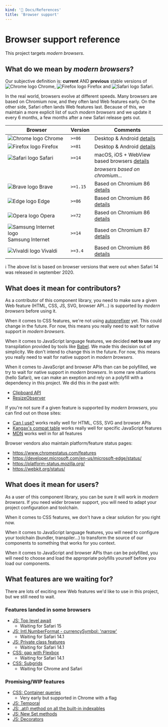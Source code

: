 ```yaml
---
kind: '📌 Docs/References'
title: 'Browser support'
---
```

# Browser support reference

This project targets _modern browsers_.

## What do we mean by _modern browsers_?

Our subjective definition is: **current** AND **previous** stable versions of ![Chrome logo](https://github.com/alrra/browser-logos/raw/main/src/chrome/chrome_16x16.png) Chrome, ![Firefox logo](https://github.com/alrra/browser-logos/raw/main/src/firefox/firefox_16x16.png) Firefox and ![Safari logo](https://github.com/alrra/browser-logos/raw/main/src/safari/safari_16x16.png) Safari.

In the real world, browsers evolve at different speeds.
Many browsers are based on Chromium now, and they often land Web features early.
On the other side, Safari often lands Web features last.
Because of this, we maintain a more explicit list of such _modern browsers_ and we update it every 6 months, a few months after a new Safari release gets out.

| Browser | Version | Comments |
| --- | --- | --- |
| ![Chrome logo](https://github.com/alrra/browser-logos/raw/main/src/chrome/chrome_16x16.png) Chrome | `>=86` | Desktop & Android [details](https://www.chromestatus.com/features/schedule) |
| ![Firefox logo](https://github.com/alrra/browser-logos/raw/main/src/firefox/firefox_16x16.png) Firefox | `>=81` | Desktop & Android [details](https://wiki.mozilla.org/Release_Management/Calendar) |
| ![Safari logo](https://github.com/alrra/browser-logos/raw/main/src/safari/safari_16x16.png) Safari | `>=14` | macOS, iOS + WebView based browsers [details](https://developer.apple.com/documentation/safari-release-notes) |
| | | _browsers based on chromium..._ |
| ![Brave logo](https://github.com/alrra/browser-logos/raw/main/src/brave/brave_16x16.png) Brave | `>=1.15` | Based on Chromium 86 [details](https://github.com/brave/brave-browser/wiki/Brave-Release-Schedule) |
| ![Edge logo](https://github.com/alrra/browser-logos/raw/main/src/edge/edge_16x16.png) Edge | `>=86` | Based on Chromium 86 [details](https://docs.microsoft.com/en-us/deployedge/microsoft-edge-relnote-stable-channel) |
| ![Opera logo](https://github.com/alrra/browser-logos/raw/main/src/opera/opera_16x16.png) Opera | `>=72` | Based on Chromium 86 [details](https://help.opera.com/en/opera-version-history/) |
| ![Samsung Internet logo](https://github.com/alrra/browser-logos/raw/main/src/samsung-internet/samsung-internet_16x16.png) Samsung Internet | `>=14` | Based on Chromium 87 [details](https://en.wikipedia.org/wiki/Samsung_Internet) |
| ![Vivaldi logo](https://github.com/alrra/browser-logos/raw/main/src/vivaldi/vivaldi_16x16.png) Vivaldi | `>=3.4` | Based on Chromium 86 [details](https://vivaldi.com/blog/desktop/releases/) |

ℹ️ The above list is based on browser versions that were out when Safari 14 was released in september 2020.

## What does it mean for contributors?

As a contributor of this component library, you need to make sure a given Web feature (HTML, CSS, JS, SVG, browser API...) is supported by _modern browsers_ before using it.

When it comes to CSS features, we're not using [autoprefixer](https://autoprefixer.github.io/) yet.
This could change in the future.
For now, this means you really need to wait for native support in _modern browsers_.

When it comes to JavaScript language features, we decided **not to use** any transpilation provided by tools like [Babel](https://babeljs.io/).
We made this decision out of simplicity.
We don't intend to change this in the future.
For now, this means you really need to wait for native support in _modern browsers_.

When it comes to JavaScript and browser APIs than can be polyfilled, we try to wait for native support in _modern browsers_.
In some rare situations (hello Safari), we can make an exeption and rely on a polyfill with a dependency in this project.
We did this in the past with:

* [Clipboard API](https://developer.mozilla.org/en-US/docs/Web/API/Clipboard_API)
* [ResizeObserver](https://developer.mozilla.org/en-US/docs/Web/API/ResizeObserver)

If you're not sure if a given feature is supported by _modern browsers_, you can find out on those sites:

* [Can I use?](https://caniuse.com/) works really well for HTML, CSS, SVG and browser APIs
* [Kangax's compat table](https://kangax.github.io/compat-table/es6/) works really well for specific JavaScript features
* [MDN](https://developer.mozilla.org/en-US/) works well in for all features

Browser vendors also maintain platform/feature status pages:

* https://www.chromestatus.com/features
* https://developer.microsoft.com/en-us/microsoft-edge/status/
* https://platform-status.mozilla.org/
* https://webkit.org/status/

## What does it mean for users?

As a user of this component library, you can be sure it will work in _modern browsers_.
If you need wider browser support, you will need to adapt your project configuration and toolchain.

When it comes to CSS features, we don't have a clear solution for you right now.

When it comes to JavaScript language features, you will need to configure your toolchain (bundler, transpiler...) to transform the source of our components to something that works for you context.

When it comes to JavaScript and browser APIs than can be polyfilled, you will need to choose and load the appropriate polyfills yourself before you load our components.

## What features are we waiting for?

There are lots of exciting new Web features we'd like to use in this project, but we still need to wait.

### Features landed in some browsers

* [JS: Top level await](https://developer.mozilla.org/en-US/docs/Web/JavaScript/Reference/Operators/await)
  * Waiting for Safari 15
* [JS: Intl.NumberFormat - currencySymbol: 'narrow'](https://developer.mozilla.org/en-US/docs/Web/JavaScript/Reference/Global_Objects/Intl/NumberFormat)
  * Waiting for Safari 14.1
* [JS: Private class features](https://developer.mozilla.org/en-US/docs/Web/JavaScript/Reference/Classes/Private_class_fields)
  * Waiting for Safari 14.1
* [CSS: gap with Flexbox](https://developer.mozilla.org/en-US/docs/Web/CSS/gap)
  * Waiting for Safari 14.1
* [CSS: Subgrids](https://developer.mozilla.org/en-US/docs/Web/CSS/CSS_Grid_Layout/Subgrid)
  * Waiting for Chrome and Safari

### Promising/WIP features

* [CSS: Container queries](https://developer.mozilla.org/en-US/docs/Web/CSS/CSS_Container_Queries)
  * Very early but supported in Chrome with a flag
* [JS: Temporal](https://github.com/tc39/proposal-temporal)
* [JS: .at() method on all the built-in indexables](https://github.com/tc39/proposal-relative-indexing-method)
* [JS: New Set methods](https://github.com/tc39/proposal-set-methods)
* [JS: Decorators](https://github.com/tc39/proposal-decorators)
